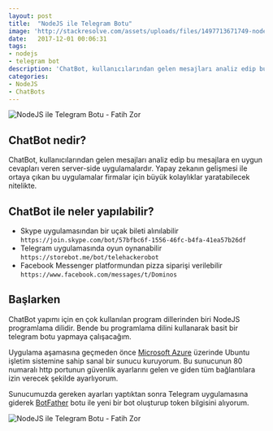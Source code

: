 ```yaml
---
layout: post
title:  "NodeJS ile Telegram Botu"
image: 'http://stackresolve.com/assets/uploads/files/1497713671749-nodejs-telegram-bot.jpg'
date:   2017-12-01 00:06:31
tags:
- nodejs
- telegram bot
description: 'ChatBot, kullanıcılarından gelen mesajları analiz edip bu mesajlara en uygun cevapları veren server-side uygulamalardır. Yapay zekanın gelişmesi ile ortaya çıkan bu uygulamalar firmalar için büyük kolaylıklar yaratabilecek nitelikte. '
categories:
- NodeJS
- ChatBots
---
```


<img src="http://stackresolve.com/assets/uploads/files/1497713671749-nodejs-telegram-bot.jpg" alt="NodeJS ile Telegram Botu - Fatih Zor">


## ChatBot nedir?

ChatBot, kullanıcılarından gelen mesajları analiz edip bu mesajlara en uygun cevapları veren server-side uygulamalardır. Yapay zekanın gelişmesi ile ortaya çıkan bu uygulamalar firmalar için büyük kolaylıklar yaratabilecek nitelikte. 


## ChatBot ile neler yapılabilir?

- Skype uygulamasından bir uçak bileti alınılabilir ```https://join.skype.com/bot/57bfbc6f-1556-46fc-b4fa-41ea57b26df```
- Telegram uygulamasında oyun oynanabilir ```https://storebot.me/bot/telehackerobot```
- Facebook Messenger platformundan pizza siparişi verilebilir ```https://www.facebook.com/messages/t/Dominos```

## Başlarken

ChatBot yapımı için en çok kullanılan program dillerinden biri NodeJS programlama dilidir. Bende bu programlama dilini kullanarak basit bir telegram botu yapmaya çalışacağım.

Uygulama aşamasına geçmeden önce [Microsoft Azure](https://azure.microsoft.com/tr-tr/services/virtual-machines/) üzerinde Ubuntu işletim sistemine sahip sanal bir sunucu kuruyorum. Bu sunucunun 80 numaralı http portunun güvenlik ayarlarını gelen ve giden tüm bağlantılara izin verecek şekilde ayarlıyorum. 

Sunucumuzda gereken ayarları yaptıktan sonra Telegram uygulamasına giderek [BotFather](https://telegram.me/BotFather) botu ile yeni bir bot oluşturup token bilgisini alıyorum. 

<img src="https://i.hizliresim.com/4Gy6p7.png" alt="NodeJS ile Telegram Botu - Fatih Zor">